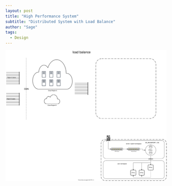 ```yaml
---
layout: post
title: "High Performance System"
subtitle: "Distributed System with Load Balance"
author: "Sage"
tags:
  - Design
---
```


![image](/img/in-post/port-high-performance/high_performance.svg)
